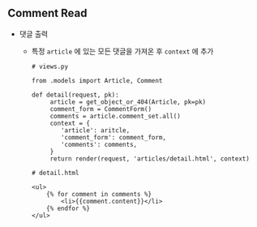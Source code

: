 ## Comment Read

* 댓글 출력

  * 특정 `article` 에 있는 모든 댓글을 가져온 후 `context` 에 추가

    ```
    # views.py
    
    from .models import Article, Comment
    
    def detail(request, pk):
         article = get_object_or_404(Article, pk=pk)
         comment_form = CommentForm()
         comments = article.comment_set.all()
         context = {
            'article': aritcle,
            'comment_form': comment_form,
            'comments': comments,
         }
         return render(request, 'articles/detail.html', context)
    ```

    ```
    # detail.html
    
    <ul>
    	{% for comment in comments %}
    		<li>{{comment.content}}</li>
    	{% endfor %}
    </ul>
    ```

    